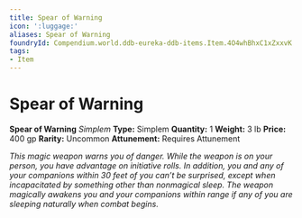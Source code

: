 ```yaml
---
title: Spear of Warning
icon: ':luggage:'
aliases: Spear of Warning
foundryId: Compendium.world.ddb-eureka-ddb-items.Item.4O4whBhxC1xZxxvK
tags:
- Item
---
```


# Spear of Warning

**Spear of Warning**
_Simplem_
**Type:** Simplem
**Quantity:** 1
**Weight:** 3 lb
**Price:** 400 gp
**Rarity:** Uncommon
**Attunement:** Requires Attunement

*This magic weapon warns you of danger. While the weapon is on your person, you have advantage on initiative rolls. In addition, you and any of your companions within 30 feet of you can’t be surprised, except when incapacitated by something other than nonmagical sleep. The weapon magically awakens you and your companions within range if any of you are sleeping naturally when comb<span class="No-Break">at begins.</span>*